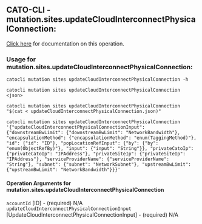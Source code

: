 
## CATO-CLI - mutation.sites.updateCloudInterconnectPhysicalConnection:
[Click here](https://api.catonetworks.com/documentation/#mutation-updateCloudInterconnectPhysicalConnection) for documentation on this operation.

### Usage for mutation.sites.updateCloudInterconnectPhysicalConnection:

`catocli mutation sites updateCloudInterconnectPhysicalConnection -h`

`catocli mutation sites updateCloudInterconnectPhysicalConnection <json>`

`catocli mutation sites updateCloudInterconnectPhysicalConnection "$(cat < updateCloudInterconnectPhysicalConnection.json)"`

`catocli mutation sites updateCloudInterconnectPhysicalConnection '{"updateCloudInterconnectPhysicalConnectionInput": {"downstreamBwLimit": {"downstreamBwLimit": "NetworkBandwidth"}, "encapsulationMethod": {"encapsulationMethod": "enum(TaggingMethod)"}, "id": {"id": "ID"}, "popLocationRefInput": {"by": {"by": "enum(ObjectRefBy)"}, "input": {"input": "String"}}, "privateCatoIp": {"privateCatoIp": "IPAddress"}, "privateSiteIp": {"privateSiteIp": "IPAddress"}, "serviceProviderName": {"serviceProviderName": "String"}, "subnet": {"subnet": "NetworkSubnet"}, "upstreamBwLimit": {"upstreamBwLimit": "NetworkBandwidth"}}}'`

#### Operation Arguments for mutation.sites.updateCloudInterconnectPhysicalConnection ####
`accountId` [ID] - (required) N/A 
`updateCloudInterconnectPhysicalConnectionInput` [UpdateCloudInterconnectPhysicalConnectionInput] - (required) N/A 
